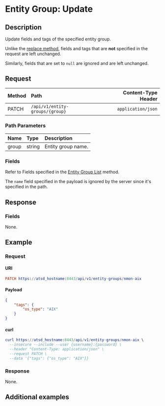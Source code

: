 # Entity Group: Update

## Description

Update fields and tags of the specified entity group.

Unlike the [replace method](create-or-replace.md), fields and tags that are **not** specified in the request are left unchanged.

Similarly, fields that are set to `null` are ignored and are left unchanged.

## Request

| **Method** | **Path** | **Content-Type Header**|
|:---|:---|---:|
| PATCH | `/api/v1/entity-groups/{group}` | `application/json` |

### Path Parameters

|**Name**|**Type**|**Description**|
|:---|:---|:---|
| group |string|Entity group name.|

### Fields

Refer to Fields specified in the [Entity Group List](list.md#fields) method.

The `name` field specified in the payload is ignored by the server since it's specified in the path.

## Response

### Fields

None.

## Example

### Request

#### URI

```elm
PATCH https://atsd_hostname:8443/api/v1/entity-groups/nmon-aix
```

#### Payload

```json
{
    "tags": {
        "os_type": "AIX"
    }
}
```

#### curl

```elm
curl https://atsd_hostname:8443/api/v1/entity-groups/nmon-aix \
  --insecure --include --user {username}:{password} \
  --header "Content-Type: application/json" \
  --request PATCH \
  --data '{"tags": {"os_type": "AIX"}}
```

### Response

None.

## Additional examples
